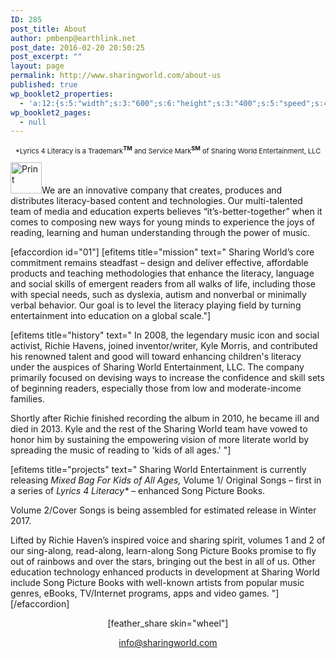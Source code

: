 ```yaml
---
ID: 285
post_title: About
author: pmbenp@earthlink.net
post_date: 2016-02-20 20:50:25
post_excerpt: ""
layout: page
permalink: http://www.sharingworld.com/about-us
published: true
wp_booklet2_properties:
  - 'a:12:{s:5:"width";s:3:"600";s:6:"height";s:3:"400";s:5:"speed";s:4:"1000";s:5:"delay";s:4:"5000";s:9:"direction";s:3:"LTR";s:14:"arrows_enabled";b:0;s:20:"page_numbers_enabled";b:1;s:14:"cover_behavior";s:4:"open";s:7:"padding";s:2:"10";s:18:"thumbnails_enabled";b:0;s:13:"popup_enabled";s:0:"";s:5:"theme";s:7:"default";}'
wp_booklet2_pages:
  - null
---
```

<p style="font-size: 11px; text-align: center;">*Lyrics 4 Literacy is a Trademark<span style="font-weight: bold;"><sup>TM</sup></span> and Service Mark<span style="font-weight: bold;"><sup>SM</sup></span> of Sharing World Entertainment, LLC</p>
<a href="http://www.sharingworld.com/wp-content/uploads/2016/02/the-sun-symbol.jpg" rel="attachment wp-att-12"><img class="aligncenter size-thumbnail wp-image-12" src="http://www.sharingworld.com/wp-content/uploads/2016/02/the-sun-symbol-150x150.jpg" alt="Print" width="50" height="50" /></a>We are an innovative company that creates, produces and distributes literacy-based content and technologies. Our multi-talented team of media and education experts believes “it’s-better-together” when it comes to composing new ways for young minds to experience the joys of reading, learning and human understanding through the power of music.

[efaccordion id="01"] [efitems title="mission" text="
Sharing World’s core commitment remains steadfast – design and deliver effective, affordable products and teaching methodologies that enhance the literacy, language and social skills of emergent readers from all walks of life, including those with special needs, such as dyslexia, autism and nonverbal or minimally verbal behavior. Our goal is to level the literacy playing field by turning entertainment into education on a global scale."]

[efitems title="history" text="
In 2008, the legendary music icon and social activist, Richie Havens, joined inventor/writer, Kyle Morris, and contributed his renowned talent and good will toward enhancing children's literacy under the auspices of Sharing World Entertainment, LLC.
The company primarily focused on devising ways to increase the confidence and skill sets of beginning readers, especially those from low and moderate-income families.

Shortly after Richie finished recording the album in 2010, he became ill and died in 2013. Kyle and the rest of the Sharing World team have vowed to honor him by sustaining the empowering vision of more literate world by spreading the music of reading to 'kids of all ages.' "]

[efitems title="projects" text="
Sharing World Entertainment is currently releasing <em>Mixed Bag For Kids of All Ages,</em> Volume 1/ Original Songs – first in a series of <em>Lyrics 4 Literacy*</em> – enhanced Song Picture Books.

Volume 2/Cover Songs is being assembled for estimated release in Winter 2017.

Lifted by Richie Haven’s inspired voice and sharing spirit, volumes 1 and 2 of our sing-along, read-along, learn-along Song Picture Books promise to fly out of rainbows and over the stars, bringing out the best in all of us.
Other education technology enhanced products in development at Sharing World include Song Picture Books with well-known artists from popular music genres, eBooks, TV/Internet programs, apps and video games.
"][/efaccordion]
<p style="text-align: center;">[feather_share skin="wheel"]</p>
<p style="text-align: center;"><a href="mailto:info@sharingworld.com">info@sharingworld.com</a></p>
